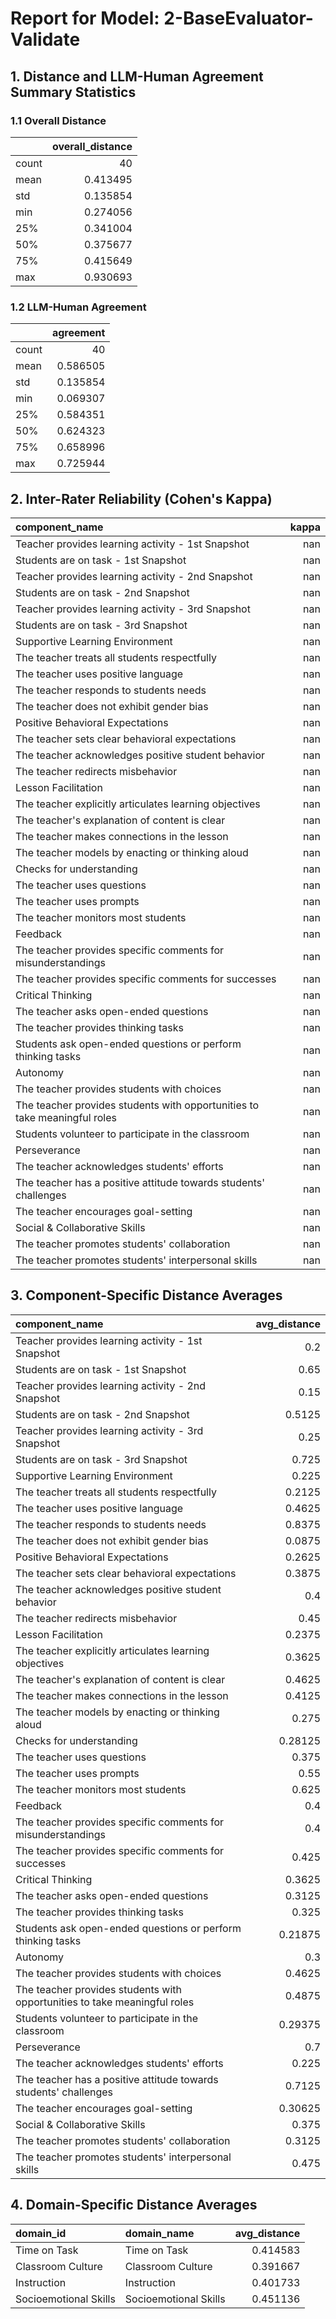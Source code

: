 # Report for Model: **2-BaseEvaluator-Validate**

## 1. Distance and LLM-Human Agreement Summary Statistics

### 1.1 Overall Distance

|       |   overall_distance |
|:------|-------------------:|
| count |          40        |
| mean  |           0.413495 |
| std   |           0.135854 |
| min   |           0.274056 |
| 25%   |           0.341004 |
| 50%   |           0.375677 |
| 75%   |           0.415649 |
| max   |           0.930693 |

### 1.2 LLM-Human Agreement

|       |   agreement |
|:------|------------:|
| count |   40        |
| mean  |    0.586505 |
| std   |    0.135854 |
| min   |    0.069307 |
| 25%   |    0.584351 |
| 50%   |    0.624323 |
| 75%   |    0.658996 |
| max   |    0.725944 |

## 2. Inter-Rater Reliability (Cohen's Kappa)

| component_name                                                            |   kappa |
|:--------------------------------------------------------------------------|--------:|
| Teacher provides learning activity - 1st Snapshot                         |     nan |
| Students are on task - 1st Snapshot                                       |     nan |
| Teacher provides learning activity - 2nd Snapshot                         |     nan |
| Students are on task - 2nd Snapshot                                       |     nan |
| Teacher provides learning activity - 3rd Snapshot                         |     nan |
| Students are on task - 3rd Snapshot                                       |     nan |
| Supportive Learning Environment                                           |     nan |
| The teacher treats all students respectfully                              |     nan |
| The teacher uses positive language                                        |     nan |
| The teacher responds to students needs                                    |     nan |
| The teacher does not exhibit gender bias                                  |     nan |
| Positive Behavioral Expectations                                          |     nan |
| The teacher sets clear behavioral expectations                            |     nan |
| The teacher acknowledges positive student behavior                        |     nan |
| The teacher redirects misbehavior                                         |     nan |
| Lesson Facilitation                                                       |     nan |
| The teacher explicitly articulates learning objectives                    |     nan |
| The teacher's explanation of content is clear                             |     nan |
| The teacher makes connections in the lesson                               |     nan |
| The teacher models by enacting or thinking aloud                          |     nan |
| Checks for understanding                                                  |     nan |
| The teacher uses questions                                                |     nan |
| The teacher uses prompts                                                  |     nan |
| The teacher monitors most students                                        |     nan |
| Feedback                                                                  |     nan |
| The teacher provides specific comments for misunderstandings              |     nan |
| The teacher provides specific comments for successes                      |     nan |
| Critical Thinking                                                         |     nan |
| The teacher asks open-ended questions                                     |     nan |
| The teacher provides thinking tasks                                       |     nan |
| Students ask open-ended questions or perform thinking tasks               |     nan |
| Autonomy                                                                  |     nan |
| The teacher provides students with choices                                |     nan |
| The teacher provides students with opportunities to take meaningful roles |     nan |
| Students volunteer to participate in the classroom                        |     nan |
| Perseverance                                                              |     nan |
| The teacher acknowledges students' efforts                                |     nan |
| The teacher has a positive attitude towards students' challenges          |     nan |
| The teacher encourages goal-setting                                       |     nan |
| Social & Collaborative Skills                                             |     nan |
| The teacher promotes students' collaboration                              |     nan |
| The teacher promotes students' interpersonal skills                       |     nan |

## 3. Component-Specific Distance Averages

| component_name                                                            |   avg_distance |
|:--------------------------------------------------------------------------|---------------:|
| Teacher provides learning activity - 1st Snapshot                         |        0.2     |
| Students are on task - 1st Snapshot                                       |        0.65    |
| Teacher provides learning activity - 2nd Snapshot                         |        0.15    |
| Students are on task - 2nd Snapshot                                       |        0.5125  |
| Teacher provides learning activity - 3rd Snapshot                         |        0.25    |
| Students are on task - 3rd Snapshot                                       |        0.725   |
| Supportive Learning Environment                                           |        0.225   |
| The teacher treats all students respectfully                              |        0.2125  |
| The teacher uses positive language                                        |        0.4625  |
| The teacher responds to students needs                                    |        0.8375  |
| The teacher does not exhibit gender bias                                  |        0.0875  |
| Positive Behavioral Expectations                                          |        0.2625  |
| The teacher sets clear behavioral expectations                            |        0.3875  |
| The teacher acknowledges positive student behavior                        |        0.4     |
| The teacher redirects misbehavior                                         |        0.45    |
| Lesson Facilitation                                                       |        0.2375  |
| The teacher explicitly articulates learning objectives                    |        0.3625  |
| The teacher's explanation of content is clear                             |        0.4625  |
| The teacher makes connections in the lesson                               |        0.4125  |
| The teacher models by enacting or thinking aloud                          |        0.275   |
| Checks for understanding                                                  |        0.28125 |
| The teacher uses questions                                                |        0.375   |
| The teacher uses prompts                                                  |        0.55    |
| The teacher monitors most students                                        |        0.625   |
| Feedback                                                                  |        0.4     |
| The teacher provides specific comments for misunderstandings              |        0.4     |
| The teacher provides specific comments for successes                      |        0.425   |
| Critical Thinking                                                         |        0.3625  |
| The teacher asks open-ended questions                                     |        0.3125  |
| The teacher provides thinking tasks                                       |        0.325   |
| Students ask open-ended questions or perform thinking tasks               |        0.21875 |
| Autonomy                                                                  |        0.3     |
| The teacher provides students with choices                                |        0.4625  |
| The teacher provides students with opportunities to take meaningful roles |        0.4875  |
| Students volunteer to participate in the classroom                        |        0.29375 |
| Perseverance                                                              |        0.7     |
| The teacher acknowledges students' efforts                                |        0.225   |
| The teacher has a positive attitude towards students' challenges          |        0.7125  |
| The teacher encourages goal-setting                                       |        0.30625 |
| Social & Collaborative Skills                                             |        0.375   |
| The teacher promotes students' collaboration                              |        0.3125  |
| The teacher promotes students' interpersonal skills                       |        0.475   |

## 4. Domain-Specific Distance Averages

| domain_id             | domain_name           |   avg_distance |
|:----------------------|:----------------------|---------------:|
| Time on Task          | Time on Task          |       0.414583 |
| Classroom Culture     | Classroom Culture     |       0.391667 |
| Instruction           | Instruction           |       0.401733 |
| Socioemotional Skills | Socioemotional Skills |       0.451136 |
